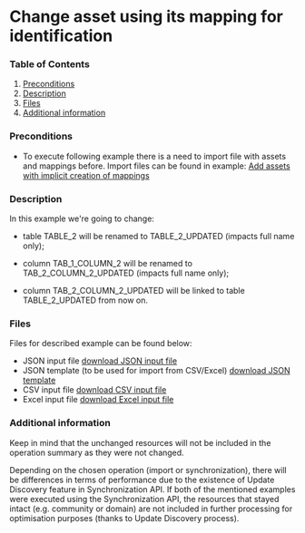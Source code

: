 # Change asset using its mapping for identification

### Table of Contents  
1. [Preconditions](#preconditions)  
1. [Description](#description)
1. [Files](#files)
1. [Additional information](#additional-information)


<a name="preconditions"></a>
### Preconditions
- To execute following example there is a need to import file with assets and mappings before.
Import files can be found in example: [Add assets with implicit creation of mappings](../add-assets-with-implicit-mappings/README.md)


<a name="description"></a>
### Description
In this example we're going to change:

- table TABLE_2 will be renamed to TABLE_2_UPDATED (impacts full name only);

- column TAB_1_COLUMN_2 will be renamed to TAB_2_COLUMN_2_UPDATED (impacts full name only);

- column TAB_2_COLUMN_2_UPDATED will be linked to table TABLE_2_UPDATED from now on.


<a name="files"></a>
### Files
Files for described example can be found below:

- JSON input file [download JSON input file](assets-with-implicit-mappings-updated.json)
- JSON template (to be used for import from CSV/Excel) [download JSON template](assets-with-implicit-mappings-updated-template.json)
- CSV input file [download CSV input file](assets-with-implicit-mappings-updated.csv)
- Excel input file [download Excel input file](assets-with-implicit-mappings-updated.xlsx)


<a name="additional-information"></a>
### Additional information
Keep in mind that the unchanged resources will not be included in the operation summary as they were not changed.

Depending on the chosen operation (import or synchronization), there will be differences in terms of performance due 
to the existence of Update Discovery feature in Synchronization API. If both of the mentioned examples were executed 
using the Synchronization API, the resources that stayed intact (e.g. community or domain) are not included in further 
processing for optimisation purposes (thanks to Update Discovery process).
